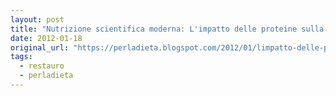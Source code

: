 ```yaml
---
layout: post
title: "Nutrizione scientifica moderna: L'impatto delle proteine sulla dieta: dagli USA una nuova verità... o no?"
date: 2012-01-18
original_url: "https://perladieta.blogspot.com/2012/01/limpatto-delle-proteine-sulla-dieta.html"
tags:
  - restauro
  - perladieta
---
```



